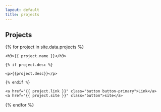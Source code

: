 ```yaml
---
layout: default
title: projects
---
```


## Projects

<div class="projects">

{% for project in site.data.projects %}

<div class="project">

	<h3>{{ project.name }}</h3>

	{% if project.desc %}

	<p>{{project.desc}}</p>

	{% endif %}

	<a href="{{ project.link }}" class="button button-primary">Link</a>
	<a href="{{ project.site }}" class="button">site</a>
</div>


{% endfor %}

</div>